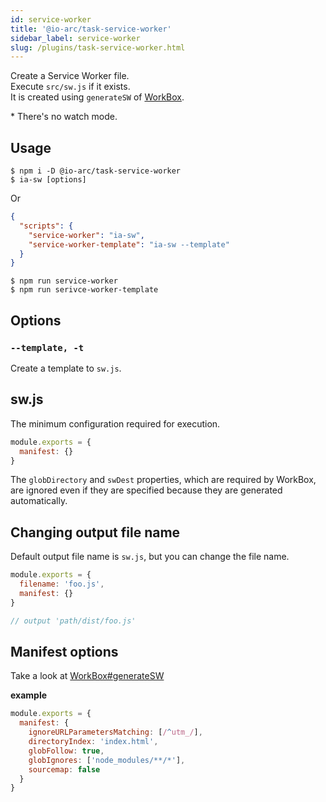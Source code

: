 ```yaml
---
id: service-worker
title: '@io-arc/task-service-worker'
sidebar_label: service-worker
slug: /plugins/task-service-worker.html
---
```


Create a Service Worker file.  
Execute `src/sw.js` if it exists.  
It is created using `generateSW` of [WorkBox](https://developers.google.com/web/tools/workbox/modules/workbox-build).

\* There's no watch mode.

## Usage

```shell
$ npm i -D @io-arc/task-service-worker
$ ia-sw [options]
```

Or

```json title="package.json"
{
  "scripts": {
    "service-worker": "ia-sw",
    "service-worker-template": "ia-sw --template"
  }
}
```

```shell
$ npm run service-worker
$ npm run serivce-worker-template
```

## Options

### `--template, -t`

Create a template to `sw.js`.

## sw.js

The minimum configuration required for execution.

```javascript title="src/sw.js"
module.exports = {
  manifest: {}
}
```

The `globDirectory` and `swDest` properties, which are required by WorkBox, are ignored even if they are specified because they are generated automatically.

## Changing output file name

Default output file name is `sw.js`, but you can change the file name.

```js title="src/sw.js"
module.exports = {
  filename: 'foo.js',
  manifest: {}
}

// output 'path/dist/foo.js'
```

## Manifest options

Take a look at [WorkBox#generateSW](https://developers.google.com/web/tools/workbox/reference-docs/latest/module-workbox-build#.generateSW)

**example**

```js title="src/sw.js"
module.exports = {
  manifest: {
    ignoreURLParametersMatching: [/^utm_/],
    directoryIndex: 'index.html',
    globFollow: true,
    globIgnores: ['node_modules/**/*'],
    sourcemap: false
  }
}
```
